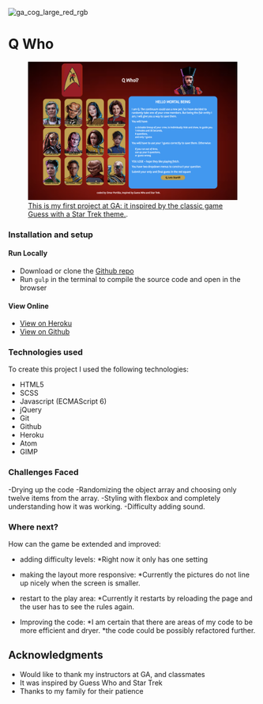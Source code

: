 ![ga_cog_large_red_rgb](https://cloud.githubusercontent.com/assets/40461/8183776/469f976e-1432-11e5-8199-6ac91363302b.png)

# Q Who

<figure>
  <a href="#"><img src="./images/gamescreenshot.png"></a>
  <figcaption><a href="#" title="Q Who!?">This is my first project at GA: it inspired by the classic game Guess with a Star Trek theme.</a>.</figcaption>
</figure>

### [](https://github.com/omrprt/wdi-first-project#setup)Installation and setup

#### Run Locally
- Download or clone the [Github repo](https://github.com/omrprt/wdi-first-project)
- Run `gulp` in the terminal to compile the source code and open in the browser

#### View Online

- [View on Heroku](https://qwho.herokuapp.com/)
- [View on Github](https://github.com/omrprt/wdi-first-project)

### [](https://github.com/omrprt/wdi-first-project#technologies-used)Technologies used

To create this project I used the following technologies:

- HTML5
- SCSS
- Javascript (ECMAScript 6)
- jQuery
- Git
- Github
- Heroku
- Atom
- GIMP

### [](https://github.com/omrprt/wdi-first-project#challenges-faced)Challenges Faced

-Drying up the code
-Randomizing the object array and choosing only twelve items from the array.
-Styling with flexbox and completely understanding how it was working.
-Difficulty adding sound.

### [](https://github.com/omrprt/wdi-first-project#where-next)Where next?

How can the game be extended and improved:

- adding difficulty levels:
  *Right now it only has one setting

- making the layout more responsive:
  *Currently the pictures do not line up nicely when the screen is smaller.

- restart to the play area:
  *Currently it restarts by reloading the page and the user has to see the rules again.

- Improving the code:
  *I am certain that there are areas of my code to be more efficient and dryer.
  *the code could be possibly refactored further.

## Acknowledgments

* Would like to thank my instructors at GA, and classmates
* It was inspired by Guess Who and Star Trek
* Thanks to my family for their patience
